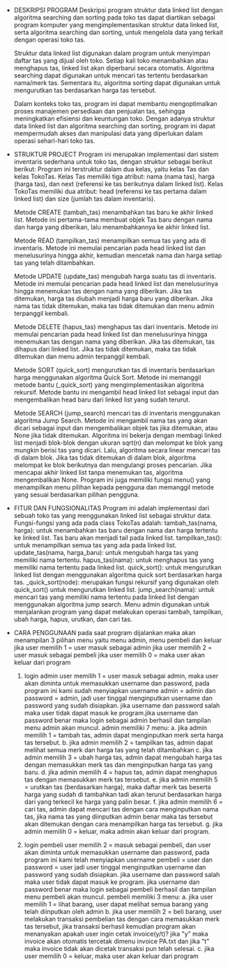 - DESKRIPSI PROGRAM
    Deskripsi program struktur data linked list dengan algoritma searching dan sorting pada toko tas dapat diartikan sebagai program komputer yang mengimplementasikan struktur data linked list, serta algoritma searching dan sorting, untuk mengelola data yang terkait dengan operasi toko tas.

    Struktur data linked list digunakan dalam program untuk menyimpan daftar tas yang dijual oleh toko. Setiap kali toko menambahkan atau menghapus tas, linked list akan diperbarui secara otomatis. Algoritma searching dapat digunakan untuk mencari tas tertentu berdasarkan nama/merk tas. Sementara itu, algoritma sorting dapat digunakan untuk mengurutkan tas berdasarkan harga tas tersebut.

    Dalam konteks toko tas, program ini dapat membantu mengoptimalkan proses manajemen persediaan dan penjualan tas, sehingga meningkatkan efisiensi dan keuntungan toko. Dengan adanya struktur data linked list dan algoritma searching dan sorting, program ini dapat mempermudah akses dan manipulasi data yang diperlukan dalam operasi sehari-hari toko tas.


- STRUKTUR PROJECT
    Program ini merupakan implementasi dari sistem inventaris sederhana untuk toko tas, dengan struktur sebagai berikut berikut:
    Program ini terstruktur dalam dua kelas, yaitu kelas Tas dan kelas TokoTas. Kelas Tas memiliki tiga atribut: nama (nama tas), harga (harga tas), dan next (referensi ke tas berikutnya dalam linked list). Kelas TokoTas memiliki dua atribut: head (referensi ke tas pertama dalam linked list) dan size (jumlah tas dalam inventaris).

    Metode CREATE (tambah_tas) menambahkan tas baru ke akhir linked list. Metode ini pertama-tama membuat objek Tas baru dengan nama dan harga yang diberikan, lalu menambahkannya ke akhir linked list.

    Metode READ (tampilkan_tas) menampilkan semua tas yang ada di inventaris. Metode ini memulai pencarian pada head linked list dan menelusurinya hingga akhir, kemudian mencetak nama dan harga setiap tas yang telah ditambahkan.

    Metode UPDATE (update_tas) mengubah harga suatu tas di inventaris. Metode ini memulai pencarian pada head linked list dan menelusurinya hingga menemukan tas dengan nama yang diberikan. Jika tas ditemukan, harga tas diubah menjadi harga baru yang diberikan. Jika nama tas tidak ditemukan, maka tas tidak ditemukan  dan menu admin terpanggil kembali.

    Metode DELETE (hapus_tas) menghapus tas dari inventaris. Metode ini memulai pencarian pada head linked list dan menelusurinya hingga menemukan tas dengan nama yang diberikan. Jika tas ditemukan, tas dihapus dari linked list. Jika tas tidak ditemukan, maka tas tidak ditemukan dan menu admin terpanggil kembali. 

    Metode SORT (quick_sort) mengurutkan tas di inventaris berdasarkan harga menggunakan algoritma Quick Sort. Metode ini memanggil metode bantu (_quick_sort) yang mengimplementasikan algoritma rekursif. Metode bantu ini mengambil head linked list sebagai input dan mengembalikan head baru dari linked list yang sudah terurut.

    Metode SEARCH (jump_search) mencari tas di inventaris menggunakan algoritma Jump Search. Metode ini mengambil nama tas yang akan dicari sebagai input dan mengembalikan objek tas jika ditemukan, atau None jika tidak ditemukan. Algoritma ini bekerja dengan membagi linked list menjadi blok-blok dengan ukuran sqrt(n) dan melompat ke blok yang mungkin berisi tas yang dicari. Lalu, algoritma secara linear mencari tas di dalam blok. Jika tas tidak ditemukan di dalam blok, algoritma melompat ke blok berikutnya dan mengulangi proses pencarian. Jika mencapai akhir linked list tanpa menemukan tas, algoritma mengembalikan None.
    Program ini juga memiliki fungsi menu() yang menampilkan menu pilihan kepada pengguna dan memanggil metode yang sesuai berdasarkan pilihan pengguna. 

- FITUR DAN FUNGSIONALITAS
    Program ini adalah implementasi dari sebuah toko tas yang menggunakan linked list sebagai struktur data.
    Fungsi-fungsi yang ada pada class TokoTas adalah:
    tambah_tas(nama, harga): untuk menambahkan tas baru dengan nama dan harga tertentu ke linked list. Tas baru akan menjadi tail pada linked list.
    tampilkan_tas(): untuk menampilkan semua tas yang ada pada linked list.
    update_tas(nama, harga_baru): untuk mengubah harga tas yang memiliki nama tertentu.
    hapus_tas(nama): untuk menghapus tas yang memiliki nama tertentu pada linked list.
    quick_sort(): untuk mengurutkan linked list dengan menggunakan algoritma quick sort berdasarkan harga tas.
    _quick_sort(node): merupakan fungsi rekursif yang digunakan oleh quick_sort() untuk mengurutkan linked list.
    jump_search(nama): untuk mencari tas yang memiliki nama tertentu pada linked list dengan menggunakan algoritma jump search.
    Menu admin digunakan untuk menjalankan program yang dapat melakukan operasi tambah, tampilkan, ubah harga, hapus, urutkan, dan cari tas.

    
- CARA PENGGUNAAN
    pada saat program dijalankan maka akan menampilan 3 pilihan menu yaitu menu admin, menu pembeli dan keluar
    jika user memilih 1 = user masuk sebagai admin
    jika user memilih 2 = user masuk sebagai pembeli
    jika user memilih 0 = maka user akan keluar dari program

    1. login admin
       user memilih 1 = user masuk sebagai admin, maka user akan diminta untuk memasukkan username dan password, pada program ini kami sudah menyiapkan username admin = admin dan password = admin, jadi user tinggal menginputkan username dan password yang sudah disiapkan. jika username dan password salah maka user tidak dapat masuk ke program.jika username dan password benar maka login sebagai admin berhasil dan tampilan menu admin akan muncul.
       admin memiliki 7 menu:
        a. jika admin memilih 1 = tambah tas, admin dapat menginputkan merk serta harga tas tersebut.
        b. jika admin memilih 2 = tampilkan tas, admin dapat melihat semua merk dan harga tas yang telah ditambahkan
        c. jika admin memilih 3 = ubah harga tas, admin dapat mengubah harga tas dengan memasukkan merk tas dan 
           menginputkan harga tas yang baru.
        d. jika admin memilih 4 = hapus tas, admin dapat menghapus tas dengan memasukkan merk tas tersebut.
        e. jika admin memilih 5 = urutkan tas (berdasarkan harga), maka daftar merk tas beserta harga yang sudah di
           tambahkan tadi akan terurut berdasarkan harga dari yang terkecil ke harga yang palin besar.
        f. jika admin memilih 6 = cari tas, admin dapat mencari tas dengan cara menginputkan nama tas, jika nama 
           tas yang diinputkan admin benar maka tas tersebut akan ditemukan dengan cara menampilkan harga tas tersebut.
        g. jika admin memilih 0 = keluar, maka admin akan keluar dari program.

    2. login pembeli
       user memilih 2 = masuk sebagai pembeli, dan user akan diminta untuk memasukkan username dan password, pada program ini kami telah menyiapkan username pembeli = user dan password = user jadi user tinggal menginputkan username dan password yang sudah disiapkan. jika username dan password salah maka user tidak dapat masuk ke program. jika username dan password benar maka login sebagai pembeli berhasil dan tampilan menu pembeli akan muncul.
       pembeli memiliki 3 menu:
        a. jika user memilih 1 = lihat barang, user dapat melihat semua barang yang telah diinputkan oleh admin
        b. jika user memilih 2 = beli barang, user melakukan transaksi pembelian tas dengan cara memasukkan merk 
           tas tersebut, jika transaksi berhasil kemudian program akan menanyakan apakah user ingin cetak invoice(y/t)? jika "y" maka invoice akan otomatis tercetak dimenu invoice PA.txt dan jika "t" maka invoice tidak akan dicetak transaksi pun telah selesai.
        c. jika user memilih 0 = keluar, maka user akan keluar dari program
